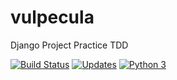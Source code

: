 # vulpecula
Django Project Practice TDD

[![Build Status](https://travis-ci.org/Al1rios/vulpecula.svg?branch=master)](https://travis-ci.org/Al1rios/vulpecula)
[![Updates](https://pyup.io/repos/github/Al1rios/vulpecula/shield.svg)](https://pyup.io/repos/github/Al1rios/vulpecula/)
[![Python 3](https://pyup.io/repos/github/Al1rios/vulpecula/python-3-shield.svg)](https://pyup.io/repos/github/Al1rios/vulpecula/)
